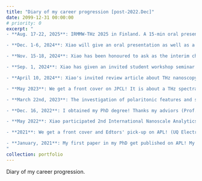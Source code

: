 ```yaml
---
title: "Diary of my career progression [post-2022.Dec]"
date: 2099-12-31 00:00:00
# priority: 0
excerpt: "
- **Aug. 17-22, 2025**: IRMMW-THz 2025 in Finland. A 15-min oral presented by Jari; Sad cannot speak my session due to teaching tasks. Let's meet in 2026 somewhere face to face again.

- **Dec. 1-6, 2024**: Xiao will give an oral presentation as well as a 30-min talk for attocube s-SONM workshop in NFO-17 / AIP Congress 2024 [held in Melbourne]! It is the first time for Xiao to attend near-field optics conferences! Stay tuned! [Update: Amazing vibes! Looking forward to NFO-18 in Brno, Czech Republic]

- **Nov. 15-18, 2024**: Xiao has been honoured to ask as the interim chair for morning sessions in ISUPTW 2024 [THz part] and also delivered an invited talk about THz nanoscopy. (Thanks Prof. Tianwu Wang)

- **Sep. 1, 2024**: Xiao has given an invited student workshop seminar in IRMMW-THz 2024 in Perth, Australia. (Thanks Prof. Vincent Wallace and Prof. Aleksandar D. Rakić)

- **April 10, 2024**: Xiao's invited review article about THz nanoscopy [Applied Physics Review] is selected as Feature article by Editors!

- **May 2023**: We get a front cover on JPCL! It is about a THz spectral anomaly found on Tantalum oxides (UQ Electrical Engineering and Physics Collaboration)

- **March 22nd, 2023**: The investigation of polaritonic features and surfaced doped property of nominally high-resistivity silicon nanodevices has been finally accepted on Nanophotonics! (UQ Electrical Engineering and Physics Collaboration)

- **Dec. 16, 2022**: I obtained my PhD degree! Thanks my adviors (Prof. Aleksandar D. Rakić and Dr. Karl Bertling) and my examination committee (Prof. Roger Lewis, Prof. Mengkun Liu, and committee chair Prof. Markus Barth)! 

- **May 2022**: Xiao participated 2nd International Nanoscale Analytics Workshop (Munich, Germany) --- for the first time to enter Europe and for the first time see SNOM leading experts face to face, not just on the papers! Bravo!

- **2021**: We get a front cover and Edtors' pick-up on APL! (UQ Electrical Engineering and Physics Collaboration)

- **January, 2021**: My first paper in my PhD get published on APL! My s-SNOM journey begins from here.
"
collection: portfolio
---
```

Diary of my career progression.